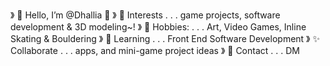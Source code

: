 》 💜 Hello, I’m @Dhallia 🌸
》 💙 Interests . . . game projects, software development & 3D modeling~!
》 💫 Hobbies: . . . Art, Video Games, Inline Skating & Bouldering
》 🔰 Learning . . . Front End Software Development
》 ✨ Collaborate . . . apps, and mini-game project ideas
》 📧 Contact . . . DM

<!---
Dhallia/Dhallia is a ✨ special ✨ repository because its `README.md` (this file) appears on your GitHub profile.
--->
